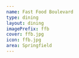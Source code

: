 ```yaml
---
name: Fast Food Boulevard
type: dining
layout: dining 
imagePrefix: ffb
cover: ffb.jpg
icon: ffb.jpg
area: Springfield
---
```

